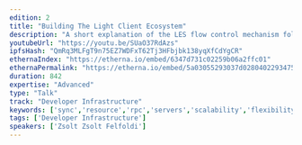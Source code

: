 ```yaml
---
edition: 2
title: "Building The Light Client Ecosystem"
description: "A short explanation of the LES flow control mechanism followed by: incentives and performance with and without micropayment avoiding Sybil attacks using micropayment channels for improved performance economic model for massively scaled networks"
youtubeUrl: "https://youtu.be/SUaO37RdAzs"
ipfsHash: "QmRq3MLFgT9n75EZ7WDFxT62Tj3HFbjbk138yqXfCdYgCR"
ethernaIndex: "https://etherna.io/embed/6347d731c02259b06a2ffc01"
ethernaPermalink: "https://etherna.io/embed/5a03055293037d0280402293475e35c37fa9b810e764ae067e4b2ad11d21e5ad"
duration: 842
expertise: "Advanced"
type: "Talk"
track: "Developer Infrastructure"
keywords: ['sync','resource','rpc','servers','scalability','flexibility','nodes']
tags: ['Developer Infrastructure']
speakers: ['Zsolt Zsolt Felfoldi']
---
```

